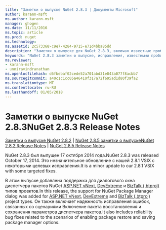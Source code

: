 ```yaml
---
title: "Заметки о выпуске NuGet 2.8.3 | Документы Microsoft"
author: karann-msft
ms.author: karann-msft
manager: ghogen
ms.date: 11/11/2016
ms.topic: article
ms.prod: nuget
ms.technology: 
ms.assetid: 2c573368-c9e7-4284-9715-e71d4bba85dd
description: "Заметки о выпуске для NuGet 2.8.3, включая известные проблемы, исправленные ошибки, добавленные функции и DCR."
keywords: "NuGet 2.8.3 заметки о выпуске, исправления, известными проблемами, добавлены функции, DCR"
ms.reviewer:
- karann-msft
- unniravindranathan
ms.openlocfilehash: d6fbebaf02cede52a701abd31e843a077f8acbb7
ms.sourcegitcommit: a40c1c1cc05a46410f317a72f695ad1d80f39fa2
ms.translationtype: MT
ms.contentlocale: ru-RU
ms.lasthandoff: 01/05/2018
---
```

# <a name="nuget-283-release-notes"></a><span data-ttu-id="8fcc8-104">Заметки о выпуске NuGet 2.8.3</span><span class="sxs-lookup"><span data-stu-id="8fcc8-104">NuGet 2.8.3 Release Notes</span></span>

<span data-ttu-id="8fcc8-105">[Заметки о выпуске NuGet 2.8.2](../release-notes/nuget-2.8.2.md) | [NuGet 2.8.5 заметки о выпуске](../release-notes/nuget-2.8.5.md)</span><span class="sxs-lookup"><span data-stu-id="8fcc8-105">[NuGet 2.8.2 Release Notes](../release-notes/nuget-2.8.2.md) | [NuGet 2.8.5 Release Notes](../release-notes/nuget-2.8.5.md)</span></span>

<span data-ttu-id="8fcc8-106">NuGet 2.8.3 был выпущен 17 октября 2014 года.</span><span class="sxs-lookup"><span data-stu-id="8fcc8-106">NuGet 2.8.3 was released October 17, 2014.</span></span> <span data-ttu-id="8fcc8-107">Это незначительное обновление с нашей 2.8.1 VSIX с некоторыми целевых исправления.</span><span class="sxs-lookup"><span data-stu-id="8fcc8-107">It is a minor update to our 2.8.1 VSIX with some targeted fixes.</span></span>

<span data-ttu-id="8fcc8-108">В этом выпуске добавлена поддержка для диалогового окна диспетчера пакетов NuGet [ASP.NET vNext](http://www.asp.net/vnext), [DevExtreme](http://js.devexpress.com/) и [BizTalk (.btproj)](/biztalk/core/developing-biztalk-server-applications) типов проектов.</span><span class="sxs-lookup"><span data-stu-id="8fcc8-108">In this release, the support for NuGet Package Manager dialog was added for [ASP.NET vNext](http://www.asp.net/vnext), [DevExtreme](http://js.devexpress.com/) and [BizTalk (.btproj)](/biztalk/core/developing-biztalk-server-applications) project types.</span></span> <span data-ttu-id="8fcc8-109">Он также включает надежность исправления ошибок, связанных со сценариями Включение пакета восстановления и сохранения параметров диспетчера пакетов.</span><span class="sxs-lookup"><span data-stu-id="8fcc8-109">It also includes reliability bug fixes related to the scenarios of enabling package restore and saving package manager options.</span></span>
